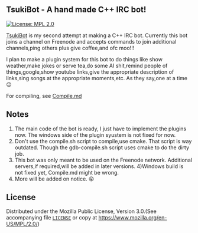 TsukiBot - A hand made C++ IRC bot!
-----------------------------------

[![License: MPL 2.0](https://img.shields.io/badge/License-MPL%202.0-brightgreen.svg)](https://opensource.org/licenses/MPL-2.0)


[TsukiBot](https://github.com/OtakuSenpai/TsukiBot) is my second attempt at making a C++ IRC bot. Currently this bot joins a channel on Freenode and accepts commands to join additional channels,ping others plus give coffee,and ofc moo!!!

I plan to make a plugin system for this bot to do things like show weather,make jokes or serve tea,do some AI shit,remind people of things,google,show youtube links,give the appropriate description of links,sing songs at the appropriate moments,etc.
As they say,one at a time 😉

For compiling, see [Compile.md](https://github.com/OtakuSenpai/TsukiBot/blob/master/Compile.md)

Notes
-----

1) The main code of the bot is ready, I just have to implement the plugins now. The windows side of the plugin syustem is not fixed for now.
2) Don't use the compile.sh script to compile,use cmake. That script is way outdated. Though the gdb-compile.sh script uses cmake to do the dirty job.
3) This bot was only meant to be used on the Freenode network. Additional servers,if required,will be added in later versions.
4)Windows build is not fixed yet, Compile.md might be wrong.
5) More will be added on notice. 😜

License
-------

 Distributed under the Mozilla Public License, Version 3.0.(See accompanying file [`LICENSE`](./LICENSE) or copy at https://www.mozilla.org/en-US/MPL/2.0/)


